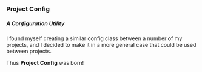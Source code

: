 ### Project Config

##### A Configuration Utility

I found myself creating a similar config class between a number
of my projects, and I decided to make it in a more general case
that could be used between projects.

Thus **Project Config** was born!
